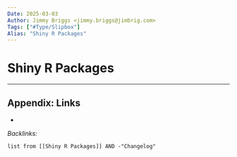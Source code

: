 ```yaml
---
Date: 2025-03-03
Author: Jimmy Briggs <jimmy.briggs@jimbrig.com>
Tags: ["#Type/Slipbox"]
Alias: "Shiny R Packages"
---
```


# Shiny R Packages

***

## Appendix: Links

- 

*Backlinks:*

```dataview
list from [[Shiny R Packages]] AND -"Changelog"
```
